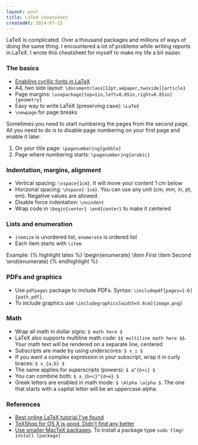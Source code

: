 ```yaml
---
layout: post
title: LaTeX cheatsheet
createdAt: 2014-07-15
---
```


LaTeX is complicated. Over a thousand packages and millions of ways of doing the same thing. I encountered a lot of problems while writing reports in LaTeX. I wrote this cheatsheet for myself to make my life a bit easier.

### The basics

- [Enabling cyrillic fonts in LaTeX](/cyrillic-fonts-in-latex/)
- A4, two side layout: `\documentclass[12pt,a4paper,twoside]{article}`
- Page margins: `\usepackage[top=1in,left=0.85in,right=0.85in]{geometry}`
- Easy way to write LaTeX (preserving case): `\LaTeX`
- `\newpage` for page breaks

Sometimes you need to start numbering the pages from the second page. All you need to do is to disable page numbering on your first page and enable it later.

1. On your title page: `\pagenumbering{gobble}`
2. Page where numbering starts: `\pagenumbering{arabic}`

### Indentation, margins, alignment

- Vertical spacing: `\vspace{1cm}`. It will move your content 1 cm below
- Horizonal spacing: `\hspace{-1cm}`. You can use any unit (cm, mm, in, pt, em). Negative values are allowed.
- Disable force indentation: `\noindent`
- Wrap code in `\begin{center} \end{center}` to make it centered

### Lists and enumeration

- `itemize` is unordered list, `enumerate` is ordered list
- Each item starts with `\item`

Example:
{% highlight latex %}
\begin{enumerate}
    \item First
    \item Second
\end{enumerate}
{% endhighlight %}

### PDFs and graphics

- Use `pdfpages` package to include PDFs. Syntax: `\includepdf[pages=1-6]{path.pdf}`.
- To include graphics use `\includegraphics[width=5.6cm]{image.png}`

### Math

- Wrap all math in dollar signs: `$ math here $`
- LaTeX also supports multiline math code: `$$ multiline math here $$`. Your math text will be rendered on a separate line, centered
- Subscripts are made by using underscores: `$ x_i $`
- If you want a complex expression in your subscript, wrap it in curly braces: `$ x_{a,b} $`
- The same applies for superscripts (powers): `$ a^{b+c} $`
- You can combine both: `$ a_{b+c}^{d+e} $`
- Greek letters are enabled in math mode: `$ \Alpha \alpha $`. The one that starts with a capital letter will be an uppercase alpha.

### References

- [Best online LaTeX tutorial I've found](http://en.wikibooks.org/wiki/LaTeX)
- [TeXShop for OS X is good. Didn't find any better](http://pages.uoregon.edu/koch/texshop/)
- [Use smaller MacTeX packages](https://tug.org/mactex/morepackages.html). To install a package type `sudo tlmgr install [package]`
